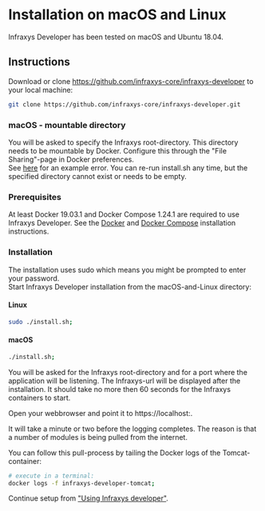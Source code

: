 # Installation on macOS and Linux

Infraxys Developer has been tested on macOS and Ubuntu 18.04.

## Instructions

Download or clone https://github.com/infraxys-core/infraxys-developer to your local machine:
```bash
git clone https://github.com/infraxys-core/infraxys-developer.git
``` 

### macOS - mountable directory
You will be asked to specify the Infraxys root-directory. 
This directory needs to be mountable by Docker.
Configure this through the "File Sharing"-page in Docker preferences.  
See [here](https://stackoverflow.com/questions/45122459/docker-mounts-denied-the-paths-are-not-shared-from-os-x-and-are-not-known/45123074) for an example error.
You can re-run install.sh any time, but the specified directory cannot exist or needs to be empty.

### Prerequisites

At least Docker 19.03.1 and Docker Compose 1.24.1 are required to use Infraxys Developer. 
See the [Docker](https://docs.docker.com/install/) and [Docker Compose](https://docs.docker.com/compose/install/) installation instructions. 

### Installation

The installation uses sudo which means you might be prompted to enter your password.  
Start Infraxys Developer installation from the macOS-and-Linux directory:

#### Linux 
```bash
sudo ./install.sh; 
```

#### macOS
```bash
./install.sh;
```

You will be asked for the Infraxys root-directory and for a port where the application will be listening. 
The Infraxys-url will be displayed after the installation. It should take no more then 60 seconds for the Infraxys containers to start.

Open your webbrowser and point it to https://localhost:<port you provided above>.   

It will take a minute or two before the logging completes. The reason is that a number of modules is being pulled from the internet.

You can follow this pull-process by tailing the Docker logs of the Tomcat-container:  

```bash
# execute in a terminal:
docker logs -f infraxys-developer-tomcat;
```
 
Continue setup from ["Using Infraxys developer"](https://github.com/infraxys-core/infraxys-developer#using-infraxys-developer).

